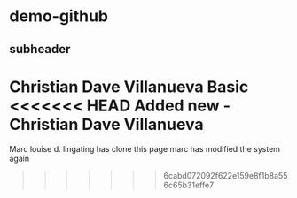 # demo-github
## subheader
Christian Dave Villanueva
Basic
<<<<<<< HEAD
Added new -Christian Dave Villanueva
=======
Marc louise d. lingating has clone this page
marc has modified the system again
>>>>>>> 6cabd072092f622e159e8f1b8a556c65b31effe7
